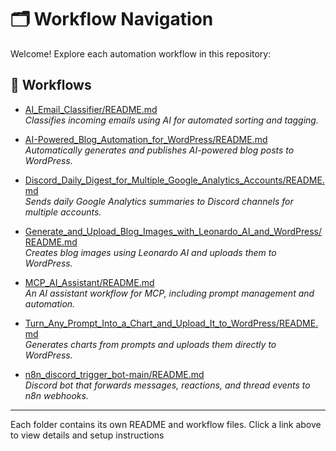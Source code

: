 # 🗂 Workflow Navigation

Welcome! Explore each automation workflow in this repository:

## 📂 Workflows

- [AI_Email_Classifier/README.md](AI_Email_Classifier/README.md)  
  *Classifies incoming emails using AI for automated sorting and tagging.*

- [AI-Powered_Blog_Automation_for_WordPress/README.md](AI-Powered_Blog_Automation_for_WordPress/README.md)  
  *Automatically generates and publishes AI-powered blog posts to WordPress.*

- [Discord_Daily_Digest_for_Multiple_Google_Analytics_Accounts/README.md](Discord_Daily_Digest_for_Multiple_Google_Analytics_Accounts/README.md)  
  *Sends daily Google Analytics summaries to Discord channels for multiple accounts.*

- [Generate_and_Upload_Blog_Images_with_Leonardo_AI_and_WordPress/README.md](Generate_and_Upload_Blog_Images_with_Leonardo_AI_and_WordPress/README.md)  
  *Creates blog images using Leonardo AI and uploads them to WordPress.*

- [MCP_AI_Assistant/README.md](MCP_AI_Assistant/README.md)  
  *An AI assistant workflow for MCP, including prompt management and automation.*

- [Turn_Any_Prompt_Into_a_Chart_and_Upload_It_to_WordPress/README.md](Turn_Any_Prompt_Into_a_Chart_and_Upload_It_to_WordPress/README.md)  
  *Generates charts from prompts and uploads them directly to WordPress.*

- [n8n_discord_trigger_bot-main/README.md](n8n_discord_trigger_bot-main/README.md)  
  *Discord bot that forwards messages, reactions, and thread events to n8n webhooks.*

---

Each folder contains its own README and workflow files. Click a link above to view details and setup instructions
